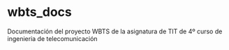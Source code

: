 # wbts_docs
Documentación del proyecto WBTS de la asignatura de TIT de 4º curso de ingenieria de telecomunicación

